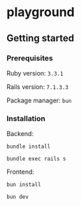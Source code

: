 # playground

## Getting started

### Prerequisites

Ruby version: `3.3.1`

Rails version: `7.1.3.3`

Package manager: `bun`

### Installation

Backend:

`bundle install`

`bundle exec rails s`

Frontend:

`bun install`

`bun dev`